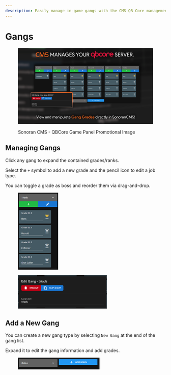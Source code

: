 ```yaml
---
description: Easily manage in-game gangs with the CMS QB Core management panel!
---
```


# Gangs

<figure><img src="../../../.gitbook/assets/qbcore_gangs.png" alt="" width="563"><figcaption><p>Sonoran CMS - QBCore Game Panel Promotional Image</p></figcaption></figure>

## Managing Gangs

Click any gang to expand the contained grades/ranks.

Select the `+` symbol to add a new grade and the pencil icon to edit a job type.

You can toggle a grade as boss and reorder them via drag-and-drop.

<div align="left">

<figure><img src="../../../.gitbook/assets/image (28).png" alt="" width="126"><figcaption></figcaption></figure>

 

<figure><img src="../../../.gitbook/assets/image (24).png" alt="" width="279"><figcaption></figcaption></figure>

</div>

## Add a New Gang

You can create a new gang type by selecting `New Gang` at the end of the gang list.

Expand it to edit the gang information and add grades.

<figure><img src="../../../.gitbook/assets/image (26).png" alt="" width="256"><figcaption></figcaption></figure>
